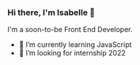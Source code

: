 ### Hi there, I'm Isabelle 👋
I'm a soon-to-be Front End Developer.

- 🌱 I’m currently learning JavaScript
- 👯 I’m looking for internship 2022
